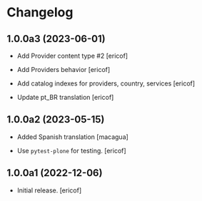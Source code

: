 # Changelog

## 1.0.0a3 (2023-06-01)

- Add Provider content type #2 [ericof]

- Add Providers behavior [ericof]

- Add catalog indexes for providers, country, services [ericof]

- Update pt_BR translation [ericof]


## 1.0.0a2 (2023-05-15)

- Added Spanish translation [macagua]

- Use `pytest-plone` for testing.
  [ericof]


## 1.0.0a1 (2022-12-06)

- Initial release. [ericof]
